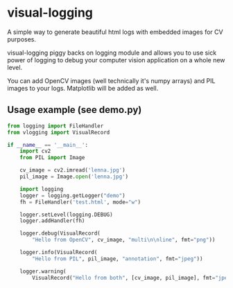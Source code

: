 visual-logging
==============

A simple way to generate beautiful html logs with embedded images for CV purposes.

visual-logging piggy backs on logging module and allows you to use sick power of logging to debug your computer vision application on a whole new level.

You can add OpenCV images (well technically it's numpy arrays) and PIL images to your logs. Matplotlib will be added as well.

## Usage example (see demo.py)
```python
from logging import FileHandler
from vlogging import VisualRecord

if __name__ == '__main__':
    import cv2
    from PIL import Image

    cv_image = cv2.imread('lenna.jpg')
    pil_image = Image.open('lenna.jpg')

    import logging
    logger = logging.getLogger("demo")
    fh = FileHandler('test.html', mode="w")

    logger.setLevel(logging.DEBUG)
    logger.addHandler(fh)

    logger.debug(VisualRecord(
        "Hello from OpenCV", cv_image, "multi\n\nline", fmt="png"))

    logger.info(VisualRecord(
        "Hello from PIL", pil_image, "annotation", fmt="jpeg"))

    logger.warning(
        VisualRecord("Hello from both", [cv_image, pil_image], fmt="jpeg"))

```
